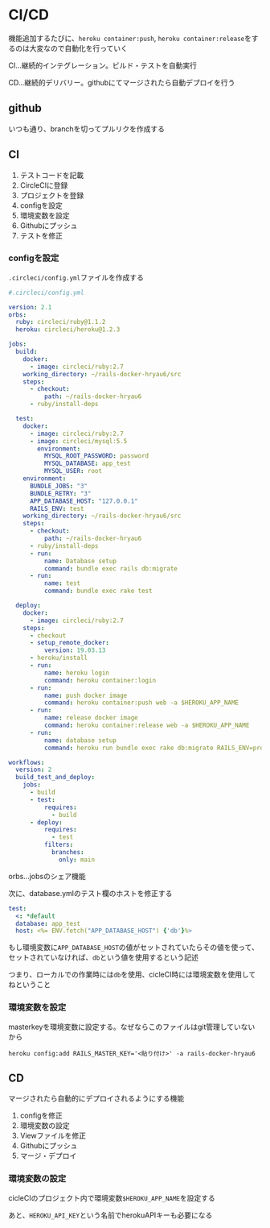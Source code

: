 # CI/CD

機能追加するたびに、`heroku container:push`, `heroku container:release`をするのは大変なので自動化を行っていく

CI...継続的インテグレーション。ビルド・テストを自動実行

CD...継続的デリバリー。githubにてマージされたら自動デプロイを行う

## github

いつも通り、branchを切ってプルリクを作成する

## CI

1. テストコードを記載
2. CircleCIに登録
3. プロジェクトを登録
4. configを設定
5. 環境変数を設定
6. Githubにプッシュ
7. テストを修正

### configを設定

`.circleci/config.yml`ファイルを作成する

```yml
#.circleci/config.yml

version: 2.1
orbs:
  ruby: circleci/ruby@1.1.2
  heroku: circleci/heroku@1.2.3

jobs:
  build:
    docker:
      - image: circleci/ruby:2.7
    working_directory: ~/rails-docker-hryau6/src
    steps:
      - checkout:
          path: ~/rails-docker-hryau6
      - ruby/install-deps

  test:
    docker:
      - image: circleci/ruby:2.7
      - image: circleci/mysql:5.5
        environment:
          MYSQL_ROOT_PASSWORD: password
          MYSQL_DATABASE: app_test
          MYSQL_USER: root
    environment:
      BUNDLE_JOBS: "3"
      BUNDLE_RETRY: "3"
      APP_DATABASE_HOST: "127.0.0.1"
      RAILS_ENV: test
    working_directory: ~/rails-docker-hryau6/src
    steps:
      - checkout:
          path: ~/rails-docker-hryau6
      - ruby/install-deps
      - run:
          name: Database setup
          command: bundle exec rails db:migrate
      - run:
          name: test
          command: bundle exec rake test

  deploy:
    docker:
      - image: circleci/ruby:2.7
    steps:
      - checkout
      - setup_remote_docker:
          version: 19.03.13
      - heroku/install
      - run:
          name: heroku login
          command: heroku container:login
      - run:
          name: push docker image
          command: heroku container:push web -a $HEROKU_APP_NAME
      - run:
          name: release docker image
          command: heroku container:release web -a $HEROKU_APP_NAME
      - run:
          name: database setup
          command: heroku run bundle exec rake db:migrate RAILS_ENV=production -a $HEROKU_APP_NAME

workflows:
  version: 2
  build_test_and_deploy:
    jobs:
      - build
      - test:
          requires:
            - build
      - deploy:
          requires:
            - test
          filters:
            branches:
              only: main
```

orbs...jobsのシェア機能

次に、database.ymlのテスト欄のホストを修正する

```yml
test:
  <: *default
  database: app_test
  host: <%= ENV.fetch("APP_DATABASE_HOST") {'db'}%>
```

もし環境変数に`APP_DATABASE_HOST`の値がセットされていたらその値を使って、セットされていなければ、`db`という値を使用するという記述

つまり、ローカルでの作業時には`db`を使用、cicleCI時には環境変数を使用してねということ

### 環境変数を設定

masterkeyを環境変数に設定する。なぜならこのファイルはgit管理していないから

`heroku config:add RAILS_MASTER_KEY='<貼り付け>' -a rails-docker-hryau6`

## CD

マージされたら自動的にデプロイされるようにする機能

1. configを修正
2. 環境変数の設定
3. Viewファイルを修正
4. Githubにプッシュ
5. マージ・デプロイ

### 環境変数の設定

cicleCIのプロジェクト内で環境変数`$HEROKU_APP_NAME`を設定する

あと、`HEROKU_API_KEY`という名前でherokuAPIキーも必要になる
